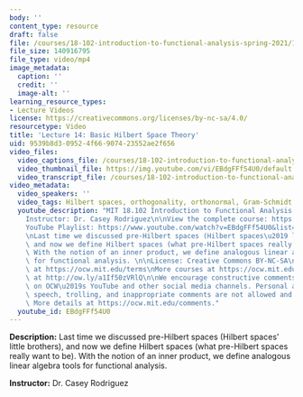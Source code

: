 ```yaml
---
body: ''
content_type: resource
draft: false
file: /courses/18-102-introduction-to-functional-analysis-spring-2021/18102-sp21-lecture-14_360p_16_9.mp4
file_size: 140916795
file_type: video/mp4
image_metadata:
  caption: ''
  credit: ''
  image-alt: ''
learning_resource_types:
- Lecture Videos
license: https://creativecommons.org/licenses/by-nc-sa/4.0/
resourcetype: Video
title: 'Lecture 14: Basic Hilbert Space Theory'
uid: 9539b8d3-0952-4f66-9074-23552ae2f656
video_files:
  video_captions_file: /courses/18-102-introduction-to-functional-analysis-spring-2021/170ZN8iQqpC9Cw9SsmVlk92NsTJ7DBSpB_transcript.webvtt
  video_thumbnail_file: https://img.youtube.com/vi/EBdgFFf54U0/default.jpg
  video_transcript_file: /courses/18-102-introduction-to-functional-analysis-spring-2021/170ZN8iQqpC9Cw9SsmVlk92NsTJ7DBSpB_transcript.pdf
video_metadata:
  video_speakers: ''
  video_tags: Hilbert spaces, orthogonality, orthonormal, Gram-Schmidt process
  youtube_description: "MIT 18.102 Introduction to Functional Analysis, Spring 2021\n\
    Instructor: Dr. Casey Rodriguez\n\nView the complete course: https://ocw.mit.edu/courses/18-102-introduction-to-functional-analysis-spring-2021/\n\
    YouTube Playlist: https://www.youtube.com/watch?v=EBdgFFf54U0&list=PLUl4u3cNGP63micsJp_--fRAjZXPrQzW_&index=14\n\
    \nLast time we discussed pre-Hilbert spaces (Hilbert spaces\u2019 little brothers),\
    \ and now we define Hilbert spaces (what pre-Hilbert spaces really want to be).\
    \ With the notion of an inner product, we define analogous linear algebra tools\
    \ for functional analysis. \n\nLicense: Creative Commons BY-NC-SA\nMore information\
    \ at https://ocw.mit.edu/terms\nMore courses at https://ocw.mit.edu\nSupport OCW\
    \ at http://ow.ly/a1If50zVRlQ\n\nWe encourage constructive comments and discussion\
    \ on OCW\u2019s YouTube and other social media channels. Personal attacks, hate\
    \ speech, trolling, and inappropriate comments are not allowed and may be removed.\
    \ More details at https://ocw.mit.edu/comments."
  youtube_id: EBdgFFf54U0
---
```

**Description:** Last time we discussed pre-Hilbert spaces (Hilbert spaces’ little brothers), and now we define Hilbert spaces (what pre-Hilbert spaces really want to be). With the notion of an inner product, we define analogous linear algebra tools for functional analysis. 

**Instructor:** Dr. Casey Rodriguez